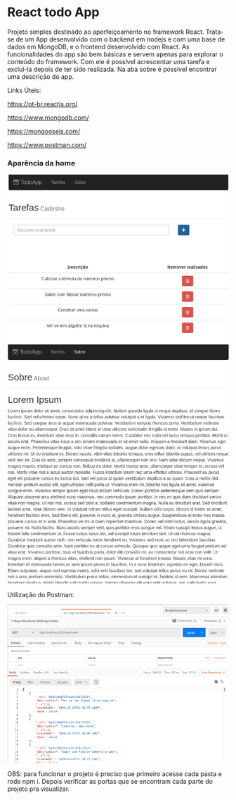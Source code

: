 <h1> React todo App</h1>

<p>Projeto simples destinado ao aperfeiçoamento no framework React.
    Trata-se de um App desenvolvido com o backend em nodejs e com uma base de dados em MongoDB, e o frontend desenvolvido com React.
    As funcionalidades do app são bem básicas e servem apenas para explorar o conteúdo do framework.
    Com ele é possível acrescentar uma tarefa e excluí-la depois de ter sido realizada. Na aba sobre é possível encontrar uma descrição do app.

</p>

<p>Links Úteis: </p>
<p><a href="https://pt-br.reactjs.org/">https://pt-br.reactjs.org/</a></p>
<p><a href="https://www.mongodb.com/">https://www.mongodb.com/</a></p>
<p><a href="https://mongoosejs.com/">https://mongoosejs.com/</a></p>
<p><a href="https://www.postman.com/">https://www.postman.com/</a></p>

<h3>Aparência da home</h3>

<img src ="imgs/fig1.png">
<img src ="imgs/fig2.png">

<p>Utilização do Postman:</p>

<img src ="imgs/fig3.png">

<p>OBS: para funcionar o projeto é preciso que primeiro acesse cada
     pasta e rode npm i. Depois verificar as portas que se 
     encontram cada parte do projeto pra visualizar.</p>